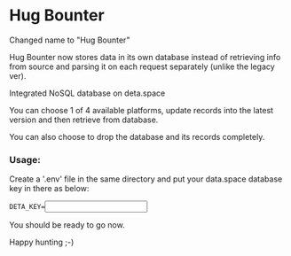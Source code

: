 <h1>Hug Bounter</h1>

Changed name to "Hug Bounter"

Hug Bounter now stores data in its own database instead of retrieving info from source and parsing it on each request separately (unlike the legacy ver).

Integrated NoSQL database on deta.space

You can choose 1 of 4 available platforms, update records into the latest version and then retrieve from database.

You can also choose to drop the database and its records completely.

<h3>Usage:</h3>

Create a '.env' file in the same directory and put your data.space database key in there as below:

<code>DETA_KEY=<INPUT YOUR DATA KEY HERE></code>

You should be ready to go now.

Happy hunting ;-)
